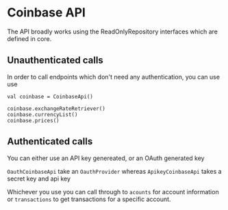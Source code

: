 # Coinbase API

The API broadly works using the ReadOnlyRepository interfaces which are defined in core.

## Unauthenticated calls

In order to call endpoints which don't need any authentication, you can use use 

```
val coinbase = CoinbaseApi()

coinbase.exchangeRateRetriever()
coinbase.currencyList()
coinbase.prices()
```

## Authenticated calls

You can either use an API key genereated, or an OAuth generated key

```OauthCoinbaseApi``` take an ```OauthProvider``` whereas
```ApikeyCoinbaseApi``` takes a secret key and api key

Whichever you use you can call through to ```acounts``` for account information or ```transactions``` to get transactions for a 
specific account.


